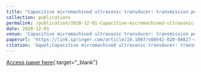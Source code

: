 ```yaml
---
title: "Capacitive micromachined ultrasonic transducer: transmission performance evaluation under different driving parameters and membrane stress for underwater imaging applications"
collection: publications
permalink: /publication/2020-12-01-Capacitive-micromachined-ultrasonic-transducer-transmission-performance-evaluation-under-different-driving-parameters-and-membrane-stress-for-underwater-imaging-applications
date: 2020-12-01
venue: 'Capacitive micromachined ultrasonic transducer: transmission performance evaluation under different driving parameters and membrane stress for underwater imaging applications'
paperurl: 'https://link.springer.com/article/10.1007/s00542-020-04827-4'
citation: '&quot;Capacitive micromachined ultrasonic transducer: transmission performance evaluation under different driving parameters and membrane stress for underwater imaging applications.&quot; Capacitive micromachined ultrasonic transducer: transmission performance evaluation under different driving parameters and membrane stress for underwater imaging applications, 2020.'
---
```

[Access paper here](https://link.springer.com/article/10.1007/s00542-020-04827-4){:target="_blank"}
